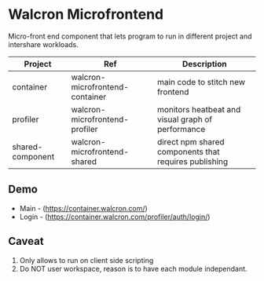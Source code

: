 # Walcron Microfrontend

Micro-front end component that lets program to run in different project and intershare workloads.

| Project          | Ref                             | Description                                           |
| ---------------- | ------------------------------- | ----------------------------------------------------- |
| container        | walcron-microfrontend-container | main code to stitch new frontend                      |
| profiler         | walcron-microfrontend-profiler  | monitors heatbeat and visual graph of performance     |
| shared-component | walcron-microfrontend-shared    | direct npm shared components that requires publishing |

## Demo
* Main - (https://container.walcron.com/)
* Login - (https://container.walcron.com/profiler/auth/login/)

## Caveat

1. Only allows to run on client side scripting
2. Do NOT user workspace, reason is to have each module independant.
